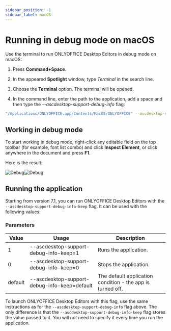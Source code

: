 ```yaml
---
sidebar_position: -1
sidebar_label: macOS
---
```


# Running in debug mode on macOS

Use the terminal to run ONLYOFFICE Desktop Editors in debug mode on macOS:

1. Press **Command+Space**.

2. In the appeared **Spotlight** window, type *Terminal* in the search line.

3. Choose the **Terminal** option. The terminal will be opened.

4. In the command line, enter the path to the application, add a space and then type the *--ascdesktop-support-debug-info* flag:

```bash
"/Applications/ONLYOFFICE.app/Contents/MacOS/ONLYOFFICE" --ascdesktop-support-debug-info
```

## Working in debug mode

To start working in debug mode, right-click any editable field on the top toolbar (for example, font list combo) and click **Inspect Element**, or click anywhere in the document and press **F1**.

Here is the result:

![Debug](/assets/images/desktop/debugging.png#gh-light-mode-only)![Debug](/assets/images/desktop/debugging.dark.png#gh-dark-mode-only)

## Running the application

Starting from version 7.1, you can run ONLYOFFICE Desktop Editors with the `--ascdesktop-support-debug-info-keep` flag. It can be used with the following values:

### Parameters

| Value   | Usage                                        | Description                                                |
| ------- | -------------------------------------------- | ---------------------------------------------------------- |
| 1       | --ascdesktop-support-debug-info-keep=1       | Runs the application.                                      |
| 0       | --ascdesktop-support-debug-info-keep=0       | Stops the application.                                     |
| default | --ascdesktop-support-debug-info-keep=default | The default application condition - the app is turned off. |

To launch ONLYOFFICE Desktop Editors with this flag, use the same instructions as for the `--ascdesktop-support-debug-info` flag above. The only difference is that the `--ascdesktop-support-debug-info-keep` flag stores the value passed to it. You will not need to specify it every time you run the application.
